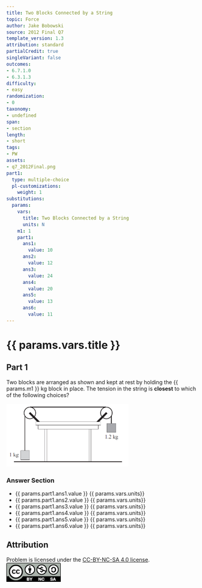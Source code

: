 ```yaml
---
title: Two Blocks Connected by a String
topic: Force
author: Jake Bobowski
source: 2012 Final Q7
template_version: 1.3
attribution: standard
partialCredit: true
singleVariant: false
outcomes:
- 6.7.1.0
- 6.3.1.3
difficulty:
- easy
randomization:
- 0
taxonomy:
- undefined
span:
- section
length:
- short
tags:
- PW
assets:
- q7_2012Final.png
part1:
  type: multiple-choice
  pl-customizations:
    weight: 1
substitutions:
  params:
    vars:
      title: Two Blocks Connected by a String
      units: N
    m1: 1
    part1:
      ans1:
        value: 10
      ans2:
        value: 12
      ans3:
        value: 24
      ans4:
        value: 20
      ans5:
        value: 13
      ans6:
        value: 11
---
```

# {{ params.vars.title }}

## Part 1

Two blocks are arranged as shown and kept at rest by holding the {{ params.m1 }} kg block in place.
The tension in the string is **closest** to which of the following choices?

![Two blocks connected by a spring. The 1 kg block is held in place while the 1.2 kg block hangs over a pulley.](q7_2012Final.png)

### Answer Section

- {{ params.part1.ans1.value }} {{ params.vars.units}}
- {{ params.part1.ans2.value }} {{ params.vars.units}}
- {{ params.part1.ans3.value }} {{ params.vars.units}}
- {{ params.part1.ans4.value }} {{ params.vars.units}}
- {{ params.part1.ans5.value }} {{ params.vars.units}}
- {{ params.part1.ans6.value }} {{ params.vars.units}}

## Attribution

Problem is licensed under the [CC-BY-NC-SA 4.0 license](https://creativecommons.org/licenses/by-nc-sa/4.0/).<br> ![The Creative Commons 4.0 license requiring attribution-BY, non-commercial-NC, and share-alike-SA license.](https://raw.githubusercontent.com/firasm/bits/master/by-nc-sa.png)